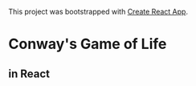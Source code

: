 This project was bootstrapped with [Create React App](https://github.com/facebookincubator/create-react-app).

# Conway's Game of Life
## in React
